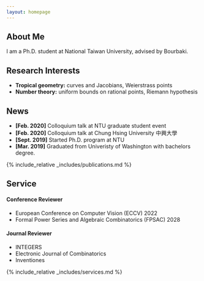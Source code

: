 ```yaml
---
layout: homepage
---
```


## About Me

I am a Ph.D. student at National Taiwan University, advised by Bourbaki.

## Research Interests

- **Tropical geometry:** curves and Jacobians, Weierstrass points
- **Number theory:** uniform bounds on rational points, Riemann hypothesis

## News

- **[Feb. 2020]** Colloquium talk at NTU graduate student event
- **[Feb. 2020]** Colloquium talk at Chung Hsing University 中興大學
- **[Sept. 2019]** Started Ph.D. program at NTU
- **[Mar. 2019]** Graduated from Univeristy of Washington with bachelors degree.

{% include_relative _includes/publications.md %}

## Service

#### Conference Reviewer

- European Conference on Computer Vision (ECCV) 2022
- Formal Power Series and Algebraic Combinatorics (FPSAC) 2028

#### Journal Reviewer

- INTEGERS
- Electronic Journal of Combinatorics
- Inventiones
  
{% include_relative _includes/services.md %}
